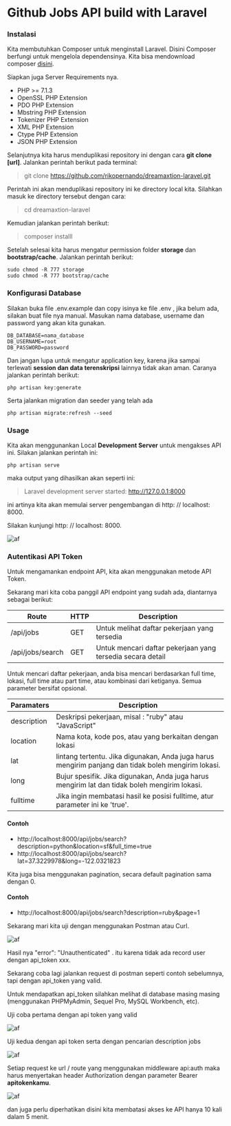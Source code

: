 # Github Jobs API build with Laravel

### Instalasi

Kita membutuhkan Composer untuk menginstall Laravel. Disini Composer berfungi untuk mengelola dependensinya. Kita bisa mendownload composer [disini](https://getcomposer.org/).

Siapkan juga Server Requirements nya.

* PHP >= 7.1.3
* OpenSSL PHP Extension
* PDO PHP Extension
* Mbstring PHP Extension
* Tokenizer PHP Extension
* XML PHP Extension
* Ctype PHP Extension
* JSON PHP Extension

Selanjutnya kita harus menduplikasi repository ini dengan cara **git clone [url]**. Jalankan perintah berikut pada terminal:

> git clone https://github.com/rikopernando/dreamaxtion-laravel.git

Perintah ini akan menduplikasi repository ini ke directory local kita. Silahkan masuk ke directory tersebut dengan cara:

> cd dreamaxtion-laravel

Kemudian jalankan perintah berikut:

> composer installl

Setelah selesai kita harus mengatur permission folder **storage** dan **bootstrap/cache**. Jalankan perintah berikut:

```
sudo chmod -R 777 storage
sudo chmod -R 777 bootstrap/cache
```

### Konfigurasi Database

Silakan buka file .env.example dan copy isinya ke file .env , jika belum ada, silakan buat file nya manual. Masukan nama database, username dan password yang akan kita gunakan.

```
DB_DATABASE=nama_database
DB_USERNAME=root
DB_PASSWORD=password
```

Dan jangan lupa untuk mengatur application key, karena jika sampai terlewati **session dan data terenskripsi** lainnya tidak akan aman. Caranya jalankan perintah berikut:

``` 
php artisan key:generate
```

Serta jalankan migration dan seeder yang telah ada

```
php artisan migrate:refresh --seed
```


### Usage

Kita akan menggunankan Local **Development Server** untuk mengakses API ini. Silakan jalankan perintah ini:

```
php artisan serve
```

maka output yang dihasilkan akan seperti ini:

> Laravel development server started: <http://127.0.0.1:8000>

ini artinya kita akan memulai server pengembangan di http: // localhost: 8000.

Silakan kunjungi http: // localhost: 8000.

![af](https://i.imgsafe.org/6d/6da618bb36.png)

### Autentikasi API Token

Untuk mengamankan endpoint API, kita akan menggunakan metode API Token.

Sekarang mari kita coba panggil API endpoint yang sudah ada, diantarnya sebagai berikut:

Route | HTTP | Description
------------ | -------------| -------------|
/api/jobs | GET | Untuk melihat daftar pekerjaan yang tersedia
/api/jobs/search | GET | Untuk mencari daftar pekerjaan yang tersedia secara detail

Untuk mencari daftar pekerjaan, anda bisa mencari berdasarkan full time, lokasi, full time atau part time, atau kombinasi dari ketiganya. Semua parameter bersifat opsional.

Paramaters | Description
------------ | -------------
description | Deskripsi pekerjaan, misal : "ruby" atau "JavaScript"
location | Nama kota, kode pos, atau yang berkaitan dengan lokasi
lat | lintang tertentu. Jika digunakan, Anda juga harus mengirim panjang dan tidak boleh mengirim lokasi.
long | Bujur spesifik. Jika digunakan, Anda juga harus mengirim lat dan tidak boleh mengirim lokasi.
fulltime | Jika ingin membatasi hasil ke posisi fulltime, atur parameter ini ke 'true'.

#### Contoh
* http://localhost:8000/api/jobs/search?description=python&location=sf&full_time=true
* http://localhost:8000/api/jobs/search?lat=37.3229978&long=-122.0321823

Kita juga bisa menggunakan pagination, secara default pagination sama dengan 0.

#### Contoh
* http://localhost:8000/api/jobs/search?description=ruby&page=1

Sekarang mari kita uji dengan menggunakan Postman atau Curl.

![af](https://i.imgsafe.org/6e/6e342619ba.png)

Hasil nya "error": "Unauthenticated" . itu karena tidak ada record user dengan api_token xxx.

Sekarang coba lagi jalankan request di postman seperti contoh sebelumnya, tapi dengan api_token yang valid.

Untuk mendapatkan api_token silahkan melihat di database masing masing (menggunakan PHPMyAdmin, Sequel Pro, MySQL Workbench, etc).

Uji coba pertama dengan api token yang valid

![af](https://i.imgsafe.org/6e/6e6941a5fc.png)

Uji kedua dengan api token serta dengan pencarian description jobs

![af](https://i.imgsafe.org/6e/6e716cd3ff.png)

Setiap request ke url / route yang menggunakan middleware api:auth maka harus menyertakan header Authorization dengan parameter Bearer **apitokenkamu**.

![af](https://i.imgsafe.org/6e/6e796d9632.png)

dan juga perlu diperhatikan disini kita membatasi akses ke API hanya 10 kali dalam 5 menit.







